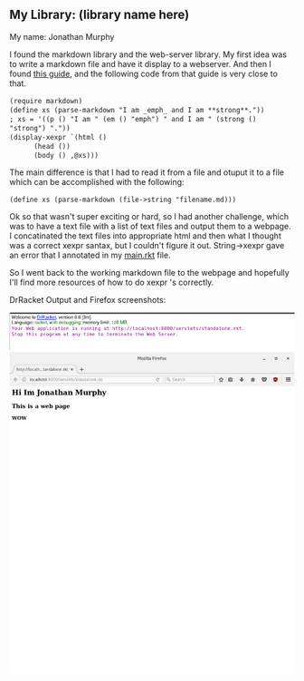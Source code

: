 ## My Library: (library name here)
My name: Jonathan Murphy

I found the markdown library and the web-server library. My first idea was to write a markdown file and have it display to a webserver. And then I found [this guide](https://docs.racket-lang.org/markdown/index.html), and the following code from that guide is very close to that.

```
(require markdown)
(define xs (parse-markdown "I am _emph_ and I am **strong**."))
; xs = '((p () "I am " (em () "emph") " and I am " (strong () "strong") "."))
(display-xexpr `(html ()
      (head ())
      (body () ,@xs)))
```

The main difference is that I had to read it from a file and otuput it to a file which can be accomplished with the following:

	(define xs (parse-markdown (file->string "filename.md)))

Ok so that wasn't super exciting or hard, so I had another challenge, which was to have a text file with a list of text files and output them to a webpage. I concatinated the text files into appropriate html and then what I thought was a correct xexpr santax, but I couldn't figure it out. String->xexpr gave an error that I annotated in my [main.rkt](main.rkt) file.

So I went back to the working markdown file to the webpage and hopefully I'll find more resources of how to do xexpr 's correctly.

DrRacket Output and Firefox screenshots:

![Racket image](racketoutput.png?raw=true "racket output")
![Firefxo image](browser.png?raw=true "firefox")
